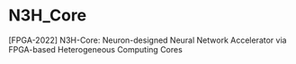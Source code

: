 # N3H_Core
[FPGA-2022] N3H-Core: Neuron-designed Neural Network Accelerator via FPGA-based Heterogeneous Computing Cores
